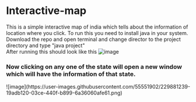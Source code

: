 # Interactive-map
This is a simple interactive map of india which tells about the information of location where you click.
To run this you need to install java in your system.
Download the repo and open terminal and change director to the project directory and type "java project" <br/>
After running this should look like this
![image](https://user-images.githubusercontent.com/55551902/229880754-ef3f210f-dd6c-4f04-90c7-f5f8640bfafb.png)</br>
<h3>Now clicking on any one of the state will open a new window which will have the information of that state.</h3>
![image](https://user-images.githubusercontent.com/55551902/229881239-19adb120-03ce-440f-b899-6a36060afe61.png)


